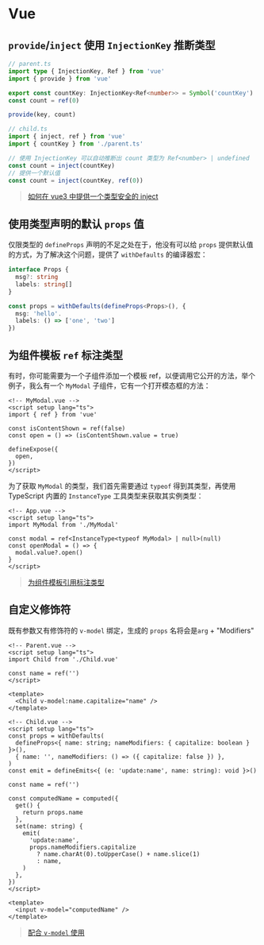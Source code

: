 # Vue

## `provide`/`inject` 使用 `InjectionKey` 推断类型

```ts
// parent.ts
import type { InjectionKey, Ref } from 'vue'
import { provide } from 'vue'

export const countKey: InjectionKey<Ref<number>> = Symbol('countKey')
const count = ref(0)

provide(key, count)

// child.ts
import { inject, ref } from 'vue'
import { countKey } from './parent.ts'

// 使用 InjectionKey 可以自动推断出 count 类型为 Ref<number> | undefined
const count = inject(countKey)
// 提供一个默认值
const count = inject(countKey, ref(0))
```

> [如何在 vue3 中提供一个类型安全的 inject](https://www.jianshu.com/p/7064c5f8f143)

## 使用类型声明的默认 `props` 值

仅限类型的 `defineProps` 声明的不足之处在于，他没有可以给 `props` 提供默认值的方式，为了解决这个问题，提供了 `withDefaults` 的编译器宏：

```ts
interface Props {
  msg?: string
  labels: string[]
}

const props = withDefaults(defineProps<Props>(), {
  msg: 'hello'.
  labels: () => ['one', 'two']
})
```

## 为组件模板 `ref` 标注类型

有时，你可能需要为一个子组件添加一个模板 ref，以便调用它公开的方法，举个例子，我么有一个 `MyModal` 子组件，它有一个打开模态框的方法：

```vue
<!-- MyModal.vue -->
<script setup lang="ts">
import { ref } from 'vue'

const isContentShown = ref(false)
const open = () => (isContentShown.value = true)

defineExpose({
  open,
})
</script>
```

为了获取 `MyModal` 的类型，我们首先需要通过 `typeof` 得到其类型，再使用 TypeScript 内置的 `InstanceType` 工具类型来获取其实例类型：

```vue
<!-- App.vue -->
<script setup lang="ts">
import MyModal from './MyModal'

const modal = ref<InstanceType<typeof MyModal> | null>(null)
const openModal = () => {
  modal.value?.open()
}
</script>
```

> [为组件模板引用标注类型](https://staging-cn.vuejs.org/guide/typescript/composition-api.html#typing-component-template-refs)

## 自定义修饰符

既有参数又有修饰符的 `v-model` 绑定，生成的 `props` 名将会是`arg` + "Modifiers"

```vue
<!-- Parent.vue -->
<script setup lang="ts">
import Child from './Child.vue'

const name = ref('')
</script>

<template>
  <Child v-model:name.capitalize="name" />
</template>
```

```vue
<!-- Child.vue -->
<script setup lang="ts">
const props = withDefaults(
  defineProps<{ name: string; nameModifiers: { capitalize: boolean } }>(),
  { name: '', nameModifiers: () => ({ capitalize: false }) },
)
const emit = defineEmits<{ (e: 'update:name', name: string): void }>()

const name = ref('')

const computedName = computed({
  get() {
    return props.name
  },
  set(name: string) {
    emit(
      'update:name',
      props.nameModifiers.capitalize
        ? name.charAt(0).toUpperCase() + name.slice(1)
        : name,
    )
  },
})
</script>

<template>
  <input v-model="computedName" />
</template>
```

> [配合 `v-model` 使用](https://staging-cn.vuejs.org/guide/components/events.html#usage-with-v-model)
